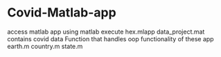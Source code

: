 # Covid-Matlab-app
access matlab app using matlab execute hex.mlapp
data_project.mat contains covid data
Function that handles oop functionality of these app
earth.m
country.m
state.m
